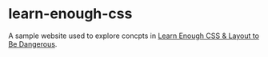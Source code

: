 # learn-enough-css
A sample website used to explore concpts in [Learn Enough CSS &amp; Layout to Be Dangerous](https://www.learnenough.com/css-and-layout-tutorial).
